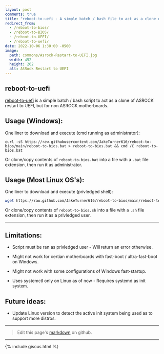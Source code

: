 ```yaml
---
layout: post
comments: true
title: "reboot-to-uefi - A simple batch / bash file to act as a clone of ASROCK restart to UEFI"
redirect_from:
  - /reboot-to-bios/
  - /reboot-to-BIOS/
  - /reboot-to-UEFI/
  - /reboot-to-uefi/
date: 2022-10-06 1:30:00 -0500
image:
  path: commons/Asrock-Restart-to-UEFI.jpg
  width: 452
  height: 262
  alt: ASRock Restart to UEFI
---
```

## reboot-to-uefi

[reboot-to-uefi](https://github.com/JakeTurner616/reboot-to-uefi) is a simple batch / bash script to act as a clone of ASROCK restart to UEFI, but for non ASROCK motherboards.

## Usage (Windows):

One liner to download and execute (cmd running as administrator):

```batch
curl -sS https://raw.githubusercontent.com/JakeTurner616/reboot-to-bios/main/reboot-to-bios.bat > reboot-to-bios.bat && cmd /C reboot-to-bios.bat
```

Or clone/copy contents of `reboot-to-bios.bat` into a file with a `.bat` file extension, then run it as administrator.

## Usage (Most Linux OS's):

One liner to download and execute (privledged shell):

```bash
wget https://raw.github.com/JakeTurner616/reboot-to-bios/main/reboot-to-bios.sh -O - | bash
```

Or clone/copy contents of `reboot-to-bios.sh` into a file with a `.sh` file extension, then run it as a privledged user.

---

## Limitations:

- Script must be ran as privledged user - Will return an error otherwise.

- Might not work for certian motherboards with fast-boot / ultra-fast-boot on Windows.

- Might not work with some configurations of Windows fast-startup.

- Uses systemctl only on Linux as of now - Requires systemd as init system.

## Future ideas:

- Update Linux version to detect the active init system being used as to support more distros.

---

> Edit this page's <a href="https://github.com/JakeTurner616/JakeTurner616.github.io/blob/main/{{page.path}}">markdown</a> on github.

---

{% include giscus.html %}
